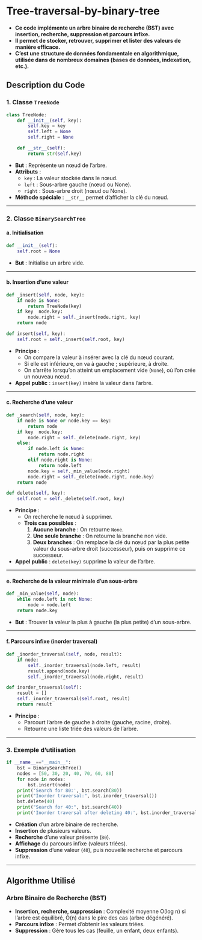 # Tree-traversal-by-binary-tree

- **Ce code implémente un arbre binaire de recherche (BST) avec insertion, recherche, suppression et parcours infixe.**
- **Il permet de stocker, retrouver, supprimer et lister des valeurs de manière efficace.**
- **C’est une structure de données fondamentale en algorithmique, utilisée dans de nombreux domaines (bases de données, indexation, etc.).**

## Description du Code

### 1. **Classe `TreeNode`**

```python
class TreeNode:
    def __init__(self, key):
        self.key = key
        self.left = None
        self.right = None

    def __str__(self):
        return str(self.key)
```
- **But** : Représente un nœud de l’arbre.
- **Attributs** :
  - `key` : La valeur stockée dans le nœud.
  - `left` : Sous-arbre gauche (nœud ou None).
  - `right` : Sous-arbre droit (nœud ou None).
- **Méthode spéciale** : `__str__` permet d’afficher la clé du nœud.

---

### 2. **Classe `BinarySearchTree`**

#### a. **Initialisation**

```python
def __init__(self):
    self.root = None
```
- **But** : Initialise un arbre vide.

---

#### b. **Insertion d’une valeur**

```python
def _insert(self, node, key):
    if node is None:
        return TreeNode(key)
    if key  node.key:
        node.right = self._insert(node.right, key)
    return node

def insert(self, key):
    self.root = self._insert(self.root, key)
```
- **Principe** :
  - On compare la valeur à insérer avec la clé du nœud courant.
  - Si elle est inférieure, on va à gauche ; supérieure, à droite.
  - On s’arrête lorsqu’on atteint un emplacement vide (`None`), où l’on crée un nouveau nœud.
- **Appel public** : `insert(key)` insère la valeur dans l’arbre.

---

#### c. **Recherche d’une valeur**

```python
def _search(self, node, key):
    if node is None or node.key == key:
        return node
    if key  node.key:
        node.right = self._delete(node.right, key)
    else:
        if node.left is None:
            return node.right
        elif node.right is None:
            return node.left
        node.key = self._min_value(node.right)
        node.right = self._delete(node.right, node.key)
    return node

def delete(self, key):
    self.root = self._delete(self.root, key)
```
- **Principe** :
  - On recherche le nœud à supprimer.
  - **Trois cas possibles** :
    1. **Aucune branche** : On retourne `None`.
    2. **Une seule branche** : On retourne la branche non vide.
    3. **Deux branches** : On remplace la clé du nœud par la plus petite valeur du sous-arbre droit (successeur), puis on supprime ce successeur.
- **Appel public** : `delete(key)` supprime la valeur de l’arbre.

---

#### e. **Recherche de la valeur minimale d’un sous-arbre**

```python
def _min_value(self, node):
    while node.left is not None:
        node = node.left
    return node.key
```
- **But** : Trouver la valeur la plus à gauche (la plus petite) d’un sous-arbre.

---

#### f. **Parcours infixe (inorder traversal)**

```python
def _inorder_traversal(self, node, result):
    if node:
        self._inorder_traversal(node.left, result)
        result.append(node.key)
        self._inorder_traversal(node.right, result)

def inorder_traversal(self):
    result = []
    self._inorder_traversal(self.root, result)
    return result
```
- **Principe** :
  - Parcourt l’arbre de gauche à droite (gauche, racine, droite).
  - Retourne une liste triée des valeurs de l’arbre.

---

### 3. **Exemple d’utilisation**

```python
if __name__=="__main__":
    bst = BinarySearchTree()
    nodes = [50, 30, 20, 40, 70, 60, 80]
    for node in nodes:
        bst.insert(node)
    print('Search for 80:', bst.search(80))
    print("Inorder traversal:", bst.inorder_traversal())
    bst.delete(40)
    print("Search for 40:", bst.search(40))
    print('Inorder traversal after deleting 40:', bst.inorder_traversal())
```
- **Création** d’un arbre binaire de recherche.
- **Insertion** de plusieurs valeurs.
- **Recherche** d’une valeur présente (`80`).
- **Affichage** du parcours infixe (valeurs triées).
- **Suppression** d’une valeur (`40`), puis nouvelle recherche et parcours infixe.

---

## Algorithme Utilisé

### **Arbre Binaire de Recherche (BST)**

- **Insertion, recherche, suppression** : Complexité moyenne O(log n) si l’arbre est équilibré, O(n) dans le pire des cas (arbre dégénéré).
- **Parcours infixe** : Permet d’obtenir les valeurs triées.
- **Suppression** : Gère tous les cas (feuille, un enfant, deux enfants).
